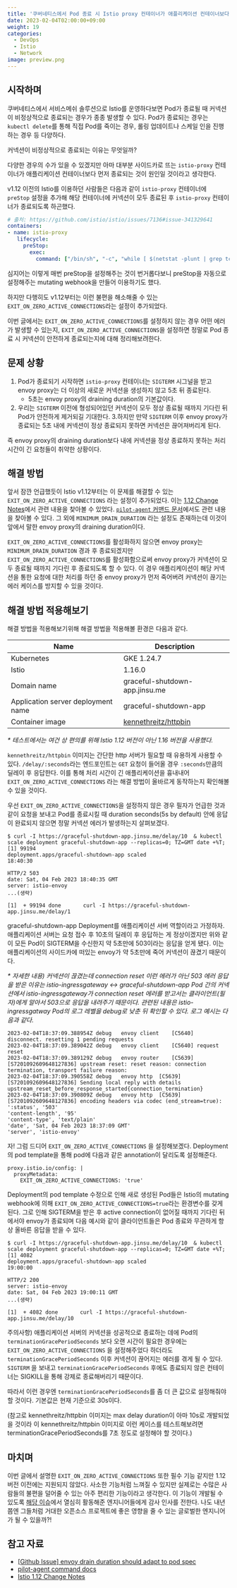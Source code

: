 ```yaml
---
title: '쿠버네티스에서 Pod 종료 시 Istio proxy 컨테이너가 애플리케이션 컨테이너보다 먼저 죽을 때의 해결책: EXIT_ON_ZERO_ACTIVE_CONNECTIONS'
date: 2023-02-04T02:00:00+09:00
weight: 19
categories:
  - DevOps
  - Istio
  - Network
image: preview.png
---
```

## 시작하며

쿠버네티스에서 서비스메쉬 솔루션으로 Istio를 운영하다보면 Pod가 종료될 때 커넥션이 비정상적으로 종료되는 경우가 종종 발생할 수 있다.
Pod가 종료되는 경우는 `kubectl delete`를 통해 직접 Pod를 죽이는 경우, 롤링 업데이트나 스케일 인을 진행하는 경우 등 다양하다.

커넥션이 비정상적으로 종료되는 이유는 무엇일까?

다양한 경우의 수가 있을 수 있겠지만 아마 대부분 사이드카로 뜨는 `istio-proxy` 컨테이너가 애플리케이션 컨테이너보다 먼저 종료되는 것이
원인일 것이라고 생각한다.

v1.12 이전의 Istio를 이용하던 사람들은 다음과 같이 `istio-proxy` 컨테이너에 `preStop` 설정을 추가해 해당 컨테이너에 커넥션이 모두
종료된 후 `istio-proxy` 컨테이너가 종료되도록 하곤했다.

```yaml
# 출처: https://github.com/istio/istio/issues/7136#issue-341329641
containers:
- name: istio-proxy
   lifecycle:
     preStop:
       exec:
         command: ["/bin/sh", "-c", "while [ $(netstat -plunt | grep tcp | grep -v envoy | wc -l | xargs) -ne 0 ]; do sleep 1; done"]
```

심지어는 이렇게 매번 preStop을 설정해주는 것이 번거롭다보니 preStop을 자동으로 설정해주는 mutating webhook을 만들어 이용하기도 했다.

하지만 다행히도 v1.12부터는 이런 불편을 해소해줄 수 있는 `EXIT_ON_ZERO_ACTIVE_CONNECTIONS`라는 설정이 추가되었다.

이번 글에서는 `EXIT_ON_ZERO_ACTIVE_CONNECTIONS`를 설정하지 않는 경우 어떤 에러가 발생할 수 있는지, `EXIT_ON_ZERO_ACTIVE_CONNECTIONS`을 설정하면
정말로 Pod 종료 시 커넥션이 안전하게 종료되는지에 대해 정리해보려한다.

## 문제 상황

1. Pod가 종료되기 시작하면 `istio-proxy` 컨테이너는 `SIGTERM` 시그널을 받고 envoy proxy는 더 이상의 새로운 커넥션을 생성하지 않고 5초 뒤 종료된다.
    * 5초는 envoy proxy의 draining duration의 기본값이다.
2. 우리는 `SIGTERM` 이전에 형성되어있던 커넥션이 모두 정상 종료될 때까지 기다린 뒤 Pod가 안전하게 제거되길 기대한다.
3.하지만 만약 `SIGTERM` 이후 envoy proxy가 종료되는 5초 내에 커넥션이 정상 종료되지 못하면 커넥션은 끊어져버리게 된다.

즉 envoy proxy의 draining duration보다 내에 커넥션을 정상 종료하지 못하는 처리 시간이 긴 요청들이 취약한 상황이다.

## 해결 방법

앞서 잠깐 언급했듯이 Istio v1.12부터는 이 문제를 해결할 수 있는 `EXIT_ON_ZERO_ACTIVE_CONNECTIONS` 라는 설정이 추가되었다. 이는 [1.12 Change Notes](https://istio.io/latest/news/releases/1.12.x/announcing-1.12/change-notes/)에서
관련 내용을 찾아볼 수 있었다. [`pilot-agent` 커맨드 문서](https://preliminary.istio.io/v1.12/docs/reference/commands/pilot-agent/)에서도 관련 내용을 찾아볼 수 있다.
그 외에 `MINIMUM_DRAIN_DURATION` 라는 설정도 존재하는데 이것이 앞에서 말한 envoy proxy의 draining duration이다.

`EXIT_ON_ZERO_ACTIVE_CONNECTIONS`를 활성화하지 않으면 envoy proxy는 `MINIMUM_DRAIN_DURATION` 경과 후 종료되겠지만 `EXIT_ON_ZERO_ACTIVE_CONNECTIONS`를 활성화함으로써
envoy proxy가 커넥션이 모두 종료될 때까지 기다린 후 종료되도록 할 수 있다. 이 경우 애플리케이션이 해당 커넥션을 통한 요청에 대한 처리를 하던 중 envoy proxy가 먼저 죽어버려 커넥션이
끊기는 에러 케이스를 방지할 수 있을 것이다.

## 해결 방법 적용해보기

해결 방법을 적용해보기위해 해결 방법을 적용해볼 환경은 다음과 같다.

| Name                               | Description                                 |
|------------------------------------|---------------------------------------------|
| Kubernetes                         | GKE 1.24.7                                  |
| Istio                              | 1.16.0                                      |
| Domain name                        | graceful-shutdown-app.jinsu.me              |
| Application server deployment name | graceful-shutdown-app                       |
| Container image                    | [kennethreitz/httpbin](https://httpbin.org/) |

_* 테스트에서는 여건 상 편의를 위해 Istio 1.12 버전이 아닌 1.16 버전을 사용했다._

`kennethreitz/httpbin` 이미지는 간단한 http 서버가 필요할 때 유용하게 사용할 수 있다. 
`/delay/:seconds`라는 엔드포인트는 `GET` 요청이 들어올 경우 `:seconds`만큼의 딜레이 후 응답한다. 이를 통해
처리 시간이 긴 애플리케이션을 흉내내어 `EXIT_ON_ZERO_ACTIVE_CONNECTIONS` 라는 해결 방법이 올바르게 동작하는지 확인해볼 수 있을 것이다.

우선 `EXIT_ON_ZERO_ACTIVE_CONNECTIONS`을 설정하지 않은 경우 필자가 언급한 것과 같이
요청을 보내고 Pod를 종료시킬 때 duration seconds(5s by default) 안에 응답이 완료되지 않으면
정말 커넥션 에러가 발생하는지 살펴보겠다.

```shell
$ curl -I https://graceful-shutdown-app.jinsu.me/delay/10  & kubectl scale deployment graceful-shutdown-app --replicas=0; TZ=GMT date +%T;
[1] 99194
deployment.apps/graceful-shutdown-app scaled
18:40:30

HTTP/2 503
date: Sat, 04 Feb 2023 18:40:35 GMT
server: istio-envoy
...(생략)

[1]  + 99194 done       curl -I https://graceful-shutdown-app.jinsu.me/delay/1
```

graceful-shutdown-app Deployment를 애플리케이션 서버 역할이라고 가정하자.  
애플리케이션 서버는 요청 접수 후 10초의 딜레이 후 응답하는 게 정상이겠지만 위와 같이 모든 Pod이 SIGTERM을 수신한지 약 5초만에 503이라는 응답을 얻게 됐다.
이는 애플리케이션의 사이드카에 떠있는 envoy가 약 5초만에 죽어 커넥션이 끊겼기 때문이다.

_* 자세한 내용) 커넥션이 끊겼는데 connection reset 이런 에러가 아닌 503 에러 응답을 받은 이유는 istio-ingressgateway <-> graceful-shutdown-app Pod 간의 커넥션에서
istio-ingressgateway가 connection reset 에러를 받고서는 클라이언트(필자)에게 알아서 503으로 응답을 내려주기 때문이다. 관련된 내용은 istio-ingressgatway Pod의
로그 레벨을 debug로 낮춘 뒤 확인할 수 있다. 로그 예시는 다음과 같다._

```text
2023-02-04T18:37:09.388954Z	debug	envoy client	[C5640] disconnect. resetting 1 pending requests
2023-02-04T18:37:09.389042Z	debug	envoy client	[C5640] request reset
2023-02-04T18:37:09.389129Z	debug	envoy router	[C5639][S7201092609648127836] upstream reset: reset reason: connection termination, transport failure reason:
2023-02-04T18:37:09.390558Z	debug	envoy http	[C5639][S7201092609648127836] Sending local reply with details upstream_reset_before_response_started{connection_termination}
2023-02-04T18:37:09.390809Z	debug	envoy http	[C5639][S7201092609648127836] encoding headers via codec (end_stream=true):
':status', '503'
'content-length', '95'
'content-type', 'text/plain'
'date', 'Sat, 04 Feb 2023 18:37:09 GMT'
'server', 'istio-envoy'
```

자! 그럼 드디어 `EXIT_ON_ZERO_ACTIVE_CONNECTIONS` 을 설정해보겠다. Deployment의 pod template을 통해 pod에 다음과 같은 annotation이 달리도록 설정해준다.

```shell
proxy.istio.io/config: |
  proxyMetadata:
    EXIT_ON_ZERO_ACTIVE_CONNECTIONS: 'true'
```

Deployment의 pod template 수정으로 인해 새로 생성된 Pod들은 Istio의 mutating webhook에 의해 `EXIT_ON_ZERO_ACTIVE_CONNECTIONS=true`라는 환경변수를 갖게 된다.
그로 인해 SIGTERM을 받은 후 active connection이 없어질 때까지 기다린 뒤에서야 envoy가 종료되며 다음 예시와 같이 클라이언트들은 Pod 종료와 무관하게 항상 올바른 응답을 받을 수 있다.

```shell
$ curl -I https://graceful-shutdown-app.jinsu.me/delay/10  & kubectl scale deployment graceful-shutdown-app --replicas=0; TZ=GMT date +%T;
[1] 4082
deployment.apps/graceful-shutdown-app scaled
19:00:00

HTTP/2 200
server: istio-envoy
date: Sat, 04 Feb 2023 19:00:11 GMT
...(생략)

[1]  + 4082 done       curl -I https://graceful-shutdown-app.jinsu.me/delay/10
```

주의사항) 애플리케이션 서버의 커넥션을 성공적으로 종료하는 데에 Pod의 `terminationGracePeriodSeconds` 보다 오랜 시간이 필요한 경우에는
`EXIT_ON_ZERO_ACTIVE_CONNECTIONS` 을 설정해주었다 하더라도 `terminationGracePeriodSeconds` 이후 커넥션이 끊어지는 에러를
겪게 될 수 있다. `SIGTERM` 을 보내고 `terminationGracePeriodSeconds` 후에도 종료되지 않은 컨테이너는 SIGKILL을 통해 강제로 종료해버리기 때문이다.

따라서 이런 경우엔 `terminationGracePeriodSeconds`를 좀 더 큰 값으로 설정해줘야할 것이다. 기본값은 현재 기준으로 30s이다.

(참고로 kennethreitz/httpbin 이미지는 max delay duration이 아마 10s로 개발되었을 것이라 이 kennethreitz/httpbin 이미지로 이런 케이스를 테스트해보려면 terminationGracePeriodSeconds를 7초 정도로 설정해야 할 것이다.)

## 마치며

이번 글에서 설명한 `EXIT_ON_ZERO_ACTIVE_CONNECTIONS` 또한 필수 기능 같지만 1.12 버전 이전에는 지원되지 않았다.
사소한 기능처럼 느껴질 수 있지만 실제로는 수많은 사람들의 불편을 덜어줄 수 있는 아주 편리한 기능이라고 생각한다. 이 기능이 개발될 수 있도록 [해당 이슈](https://github.com/istio/istio/issues/34855)에서 열심히 활동해준
엔지니어들에게 감사 인사를 전한다. 나도 내년쯤엔 그들처럼 거대한 오픈소스 프로젝트에 좋은 영향을 줄 수 있는 글로벌한 엔지니어가 될 수 있을까?!


## 참고 자료

* [[Github Issue] envoy drain duration should adapt to pod spec](https://github.com/istio/istio/issues/34855)
* [pilot-agent command docs](https://preliminary.istio.io/v1.12/docs/reference/commands/pilot-agent/)
* [Istio 1.12 Change Notes](https://istio.io/latest/news/releases/1.12.x/announcing-1.12/change-notes/)
